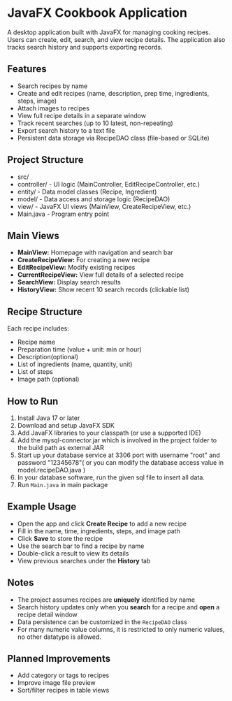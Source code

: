 # JavaFX Cookbook Application

A desktop application built with JavaFX for managing cooking recipes.  
Users can create, edit, search, and view recipe details. The application also tracks search history and supports exporting records.

## Features

- Search recipes by name  
- Create and edit recipes (name, description, prep time, ingredients, steps, image)  
- Attach images to recipes   
- View full recipe details in a separate window  
- Track recent searches (up to 10 latest, non-repeating)  
- Export search history to a text file  
- Persistent data storage via RecipeDAO class (file-based or SQLite)  

## Project Structure

- src/  
- controller/ - UI logic (MainController, EditRecipeController, etc.)  
- entity/ - Data model classes (Recipe, Ingredient)  
- model/ - Data access and storage logic (RecipeDAO)  
- view/ - JavaFX UI views (MainView, CreateRecipeView, etc.)  
- Main.java - Program entry point  

## Main Views

- **MainView:** Homepage with navigation and search bar  
- **CreateRecipeView:** For creating a new recipe  
- **EditRecipeView:** Modify existing recipes  
- **CurrentRecipeView:** View full details of a selected recipe  
- **SearchView:** Display search results  
- **HistoryView:** Show recent 10 search records (clickable list)  

## Recipe Structure

Each recipe includes:  
- Recipe name  
- Preparation time (value + unit: min or hour)  
- Description(optional)  
- List of ingredients (name, quantity, unit)  
- List of steps  
- Image path (optional)  

## How to Run

1. Install Java 17 or later  
2. Download and setup JavaFX SDK  
3. Add JavaFX libraries to your classpath (or use a supported IDE)
4. Add the mysql-connector.jar which is involved in the project folder to the build path as external JAR  
5. Start up your database service at 3306 port with username "root" and password "12345678"( or you can modify the database access value in model.recipeDAO.java )  
6. In your database software, run the given sql file to insert all data.  
6. Run `Main.java` in main package  

## Example Usage

- Open the app and click **Create Recipe** to add a new recipe  
- Fill in the name, time, ingredients, steps, and image path  
- Click **Save** to store the recipe  
- Use the search bar to find a recipe by name  
- Double-click a result to view its details  
- View previous searches under the **History** tab

## Notes

- The project assumes recipes are **uniquely** identified by name  
- Search history updates only when you **search** for a recipe and **open** a recipe detail window  
- Data persistence can be customized in the `RecipeDAO` class  
- For many numeric value columns, it is restricted to only numeric values, no other datatype is allowed.  

## Planned Improvements

- Add category or tags to recipes  
- Improve image file preview  
- Sort/filter recipes in table views  

